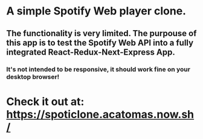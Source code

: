 # A simple Spotify Web player clone.

## The functionality is very limited. The purpouse of this app is to test the Spotify Web API into a fully integrated React-Redux-Next-Express App.

### It's not intended to be responsive, it should work fine on your desktop browser!

# Check it out at: https://spoticlone.acatomas.now.sh/
